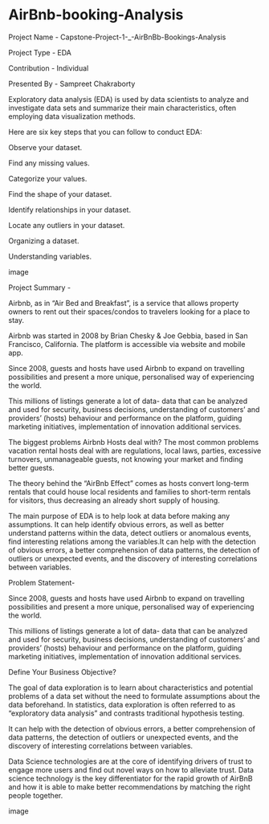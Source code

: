 # AirBnb-booking-Analysis

Project Name - Capstone-Project-1-_-AirBnBb-Bookings-Analysis

Project Type - EDA

Contribution - Individual

Presented By - Sampreet Chakraborty

Exploratory data analysis (EDA) is used by data scientists to analyze and investigate data sets and summarize their main characteristics, often employing data visualization methods.

Here are six key steps that you can follow to conduct EDA:

Observe your dataset.

Find any missing values.

Categorize your values.

Find the shape of your dataset.

Identify relationships in your dataset.

Locate any outliers in your dataset.

Organizing a dataset.

Understanding variables.

image

Project Summary -

Airbnb, as in “Air Bed and Breakfast”, is a service that allows property owners to rent out their spaces/condos to travelers looking for a place to stay.

Airbnb was started in 2008 by Brian Chesky & Joe Gebbia, based in San Francisco, California. The platform is accessible via website and mobile app.

Since 2008, guests and hosts have used Airbnb to expand on travelling possibilities and present a more unique, personalised way of experiencing the world.

This millions of listings generate a lot of data- data that can be analyzed and used for security, business decisions, understanding of customers’ and providers’ (hosts) behaviour and performance on the platform, guiding marketing initiatives, implementation of innovation additional services.

The biggest problems Airbnb Hosts deal with? The most common problems vacation rental hosts deal with are regulations, local laws, parties, excessive turnovers, unmanageable guests, not knowing your market and finding better guests.

The theory behind the “AirBnb Effect” comes as hosts convert long-term rentals that could house local residents and families to short-term rentals for visitors, thus decreasing an already short supply of housing.

The main purpose of EDA is to help look at data before making any assumptions. It can help identify obvious errors, as well as better understand patterns within the data, detect outliers or anomalous events, find interesting relations among the variables.It can help with the detection of obvious errors, a better comprehension of data patterns, the detection of outliers or unexpected events, and the discovery of interesting correlations between variables.

Problem Statement-

Since 2008, guests and hosts have used Airbnb to expand on travelling possibilities and present a more unique, personalised way of experiencing the world.

This millions of listings generate a lot of data- data that can be analyzed and used for security, business decisions, understanding of customers’ and providers’ (hosts) behaviour and performance on the platform, guiding marketing initiatives, implementation of innovation additional services.

Define Your Business Objective?

The goal of data exploration is to learn about characteristics and potential problems of a data set without the need to formulate assumptions about the data beforehand. In statistics, data exploration is often referred to as “exploratory data analysis” and contrasts traditional hypothesis testing.

It can help with the detection of obvious errors, a better comprehension of data patterns, the detection of outliers or unexpected events, and the discovery of interesting correlations between variables.

Data Science technologies are at the core of identifying drivers of trust to engage more users and find out novel ways on how to alleviate trust. Data science technology is the key differentiator for the rapid growth of AirBnB and how it is able to make better recommendations by matching the right people together.

image


